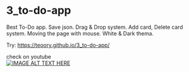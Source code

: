 # 3_to-do-app
Best To-Do app. Save json. Drag &amp; Drop system. Add card, Delete card system. Moving the page with mouse. White &amp; Dark thema. 

Try: https://teoory.github.io/3_to-do-app/

check on youtube </br>
[![IMAGE ALT TEXT HERE](https://img.youtube.com/vi/BRO9jefxDfI/0.jpg)](https://www.youtube.com/watch?v=BRO9jefxDfI)
